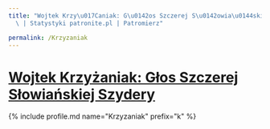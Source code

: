 ```yaml
---
title: "Wojtek Krzy\u017Caniak: G\u0142os Szczerej S\u0142owia\u0144skiej Szydery\
  \ | Statystyki patronite.pl | Patromierz"

permalink: /Krzyzaniak
---
```


# [Wojtek Krzyżaniak: Głos Szczerej Słowiańskiej Szydery](https://patronite.pl/Krzyzaniak)

{% include profile.md name="Krzyzaniak" prefix="k" %}
